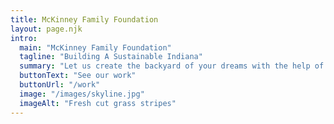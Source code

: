 ```yaml
---
title: McKinney Family Foundation
layout: page.njk
intro:
  main: "McKinney Family Foundation"
  tagline: "Building A Sustainable Indiana"
  summary: "Let us create the backyard of your dreams with the help of hardworking team."
  buttonText: "See our work"
  buttonUrl: "/work"
  image: "/images/skyline.jpg"
  imageAlt: "Fresh cut grass stripes"
---
```

